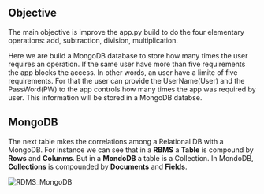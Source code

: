 ## Objective

The main objective is improve the app.py build to do the four elementary operations: add, subtraction, division, multiplication.

Here we are build a MongoDB database to store how many times the user requires an operation. If the same user have more than five requirements the app blocks the access. In other words, an user have a limite of five requirements. For that the user can provide the UserName(User) and the PassWord(PW) to the app controls how many times the app was required by user. This information will be stored in a MongoDB databse.

## MongoDB

The next table mkes the correlations among a Relational DB with a MongoDB. For instance we can see that in a **RBMS** a **Table** is compound by **Rows** and **Colunms**. But in a **MondoDB** a table is a Collection. In MondoDB, **Collections** is compounded by **Documents** and **Fields**. 

![RDMS_MongoDB](https://user-images.githubusercontent.com/37953610/58112126-be7df400-7bea-11e9-9da1-8efb24a95417.png)




